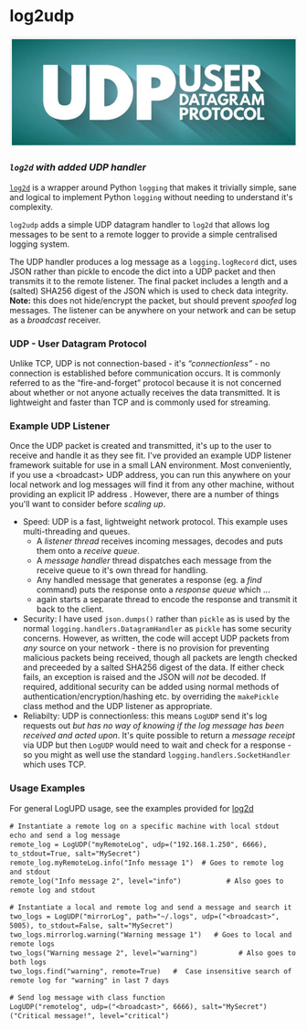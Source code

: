 # **log2udp**
<p align="center">
    <img src="assets/UDPglyph.png">
</p>

### _`log2d` with added UDP handler_

[`log2d`](https://github.com/PFython/log2d) is a wrapper around Python `logging` that makes it trivially simple, sane and logical to implement Python `logging` without needing to understand it's complexity.

`log2udp` adds a simple UDP datagram handler to `log2d` that allows log messages to be sent to a remote logger to provide a simple centralised logging system.

The UDP handler produces a log message as a `logging.logRecord` dict, uses JSON rather than pickle to encode the dict into a UDP packet and then transmits it to the remote listener. The final packet includes a length and a (salted) SHA256 digest of the JSON which is used to check data integrity. **Note:** this does not hide/encrypt the packet, but should prevent *spoofed* log messages.  The listener can be anywhere on your network and can be setup as a _broadcast_ receiver.

### **UDP - User Datagram Protocol**
Unlike TCP, UDP is not connection-based - it's _“connectionless”_ - no connection is established before communication occurs. It is commonly referred to as the “fire-and-forget” protocol because it is not concerned about whether or not anyone actually receives the data transmitted. It is lightweight and faster than TCP and is commonly used for streaming.

### **Example UDP Listener**
Once the UDP packet is created and transmitted, it's up to the user to receive and handle it as they see fit.  I've provided an example UDP listener framework suitable for use in a small LAN environment. Most conveniently, if you use a \<broadcast\> UDP address, you can run this anywhere on your local network and log messages will find it from any other machine, without providing an explicit IP address . However, there are a number of things you'll want to consider before *scaling up*.
* Speed: UDP is a fast, lightweight network protocol.  This example uses multi-threading and queues.  
  - A *listener thread* receives incoming messages, decodes and puts them onto a *receive queue*. 
  - A *message handler* thread dispatches each message from the receive queue to it's own thread for handling.  
  - Any handled message that generates a response (eg. a *find* command) puts the response onto a *response queue* which ...
  - again starts a separate thread to encode the response and transmit it back to the client.
* Security: I have used `json.dumps()` rather than `pickle` as is used by the normal `logging.handlers.DatagramHandler` as `pickle` has some security concerns.  However, as written, the code will accept UDP packets from *any* source on your network - there is no provision for preventing malicious packets being received, though all packets are length checked and preceeded by a salted SHA256 digest of the data.  If either check fails, an exception is raised and the JSON will *not* be decoded. If required, additional security can be added using normal methods of authentication/encryption/hashing etc. by overriding the `makePickle` class method and the UDP listener as appropriate.
* Reliabilty: UDP is connectionless: this means `LogUDP` send it's log requests out *but has no way of knowing if the log message has been received and acted upon*.  It's quite possible to return a *message receipt* via UDP but then `LogUDP` would need to wait and check for a response - so you might as well use the standard `logging.handlers.SocketHandler` which uses TCP.
    
### **Usage Examples**
For general LogUPD usage, see the examples provided for [log2d](https://github.com/PFython/log2d#cookbook)
```
# Instantiate a remote log on a specific machine with local stdout echo and send a log message
remote_log = LogUDP("myRemoteLog", udp=("192.168.1.250", 6666), to_stdout=True, salt="MySecret")
remote_log.myRemoteLog.info("Info message 1")  # Goes to remote log and stdout
remote_log("Info message 2", level="info")           # Also goes to remote log and stdout
``` 
```
# Instantiate a local and remote log and send a message and search it
two_logs = LogUDP("mirrorLog", path="~/.logs", udp=("<broadcast>", 5005), to_stdout=False, salt="MySecret")
two_logs.mirrorlog.warning("Warning message 1")   # Goes to local and remote logs
two_logs("Warning message 2", level="warning")          # Also goes to both logs
two_logs.find("warning", remote=True)   #  Case insensitive search of remote log for "warning" in last 7 days
```
```
# Send log message with class function
LogUDP("remotelog", udp=("<broadcast>", 6666), salt="MySecret")("Critical message!", level="critical")
```
